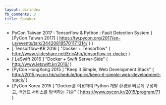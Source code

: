 ```yaml
---
layout: dirindex
fb_comments: 3
title: Speaker
---
```


- PyCon Taiwan 2017 : Tensorflow & Python : Fault Detection System ( [PyCon Taiwan 2017] ( https://tw.pycon.org/2017/en-us/events/talk/344208185701171314/ ) )
- [ Tensorflow-KR 2016 ] "Docker + Tensorflow" ( http://www.slideshare.net/EricAhn/tensorflow-in-docker )
- [ LeSwift 2016 ] "Docker + Swift Server-Side" ( http://www.letswift.kr/2016/ )
- [PyCon HongKong 2015 ] "Keep it Simple, Web Development Stack" ( http://2015.pycon.hk/schedule/topics/keep-it-simple-web-development-stack/ )
- [PyCon Korea 2015 ] "Docker를 이용하여 Python 개발 환경을 빠르게 구성하고, 백앤드 서비스를 탐색하는 기술" ( https://www.pycon.kr/2015/program/71 ) 

